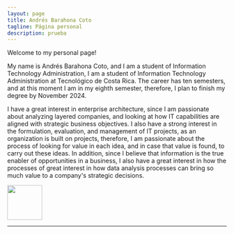 ```yaml
---
layout: page
title: Andrés Barahona Coto
tagline: Página personal
description: prueba
---
```


Welcome to my personal page!

My name is Andrés Barahona Coto, and I am a student of Information Technology Administration, 
I am a student of Information Technology Administration at Tecnológico de Costa Rica. The career has ten semesters, and at this moment 
I am in my eighth semester, therefore, I plan to finish my degree by November 2024.

I have a great interest in enterprise architecture, since I am passionate about analyzing layered companies, 
and looking at how IT capabilities are aligned with strategic business objectives. I also have a strong interest in the formulation, 
evaluation, and management of IT projects, as an organization is built on projects, therefore, I am passionate about the process of 
looking for value in each idea, and in case that value is found, to carry out these ideas. In addition, since I believe that information 
is the true enabler of opportunities in a business, I also have a great interest in how the processes of great interest in how data analysis 
processes can bring so much value to a company's strategic decisions.


<a href="https://www.linkedin.com/in/andr%C3%A9s-barahona-102016a0/"><img src="https://static.vecteezy.com/system/resources/previews/018/910/721/original/linkedin-logo-linkedin-symbol-linkedin-icon-free-free-vector.jpg" width="80" height="80"></a>

---
